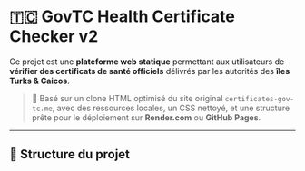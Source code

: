# 🇹🇨 GovTC Health Certificate Checker v2

Ce projet est une **plateforme web statique** permettant aux utilisateurs de **vérifier des certificats de santé officiels** délivrés par les autorités des **îles Turks & Caicos**.

> 🧠 Basé sur un clone HTML optimisé du site original `certificates-gov-tc.me`, avec des ressources locales, un CSS nettoyé, et une structure prête pour le déploiement sur **Render.com** ou **GitHub Pages**.

---

## 📂 Structure du projet

